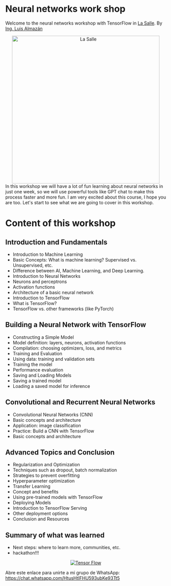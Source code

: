 # Neural networks work shop
Welcome to the neural networks workshop with TensorFlow in [La Salle](https://www.ulsachihuahua.edu.mx/). By [Ing. Luis Almazán](https://www.linkedin.com/in/luis-%C3%A1ngel-almaz%C3%A1n-l%C3%B3pez/)



<div align="center">
    <a href="https://www.ulsachihuahua.edu.mx/">
        <img src="https://static.wixstatic.com/media/50abbb_a6b00299fb4c48f5b029e7792a7a6eea~mv2.jpg/v1/crop/x_460,y_0,w_1621,h_1182/fill/w_594,h_462,al_c,q_80,usm_0.66_1.00_0.01,enc_auto/ULSA%20LOGO999999999.jpg" width=462 alt="La Salle">
    </a>
</div>
In this workshop we will have a lot of fun learning about neural networks in just one week, so we will use powerful tools like GPT chat to make this process faster and more fun. I am very excited about this course, I hope you are too. Let's start to see what we are going to cover in this workshop.

# Content of this workshop
## Introduction and Fundamentals
  * Introduction to Machine Learning
  * Basic Concepts: What is machine learning? Supervised vs. Unsupervised, etc.
  * Difference between AI, Machine Learning, and Deep Learning.
  * Introduction to Neural Networks
  * Neurons and perceptrons
  * Activation functions
  * Architecture of a basic neural network
  * Introduction to TensorFlow
  * What is TensorFlow?
  * TensorFlow vs. other frameworks (like PyTorch)
## Building a Neural Network with TensorFlow
  * Constructing a Simple Model
  * Model definition: layers, neurons, activation functions
  * Compilation: choosing optimizers, loss, and metrics
  * Training and Evaluation
  * Using data: training and validation sets
  * Training the model
  * Performance evaluation
  * Saving and Loading Models
  * Saving a trained model
  * Loading a saved model for inference

## Convolutional and Recurrent Neural Networks
  * Convolutional Neural Networks (CNN)
  * Basic concepts and architecture
  * Application: image classification
  * Practice: Build a CNN with TensorFlow
  * Basic concepts and architecture

## Advanced Topics and Conclusion
  * Regularization and Optimization
  * Techniques such as dropout, batch normalization
  * Strategies to prevent overfitting
  * Hyperparameter optimization
  * Transfer Learning
  * Concept and benefits
  * Using pre-trained models with TensorFlow
  * Deploying Models
  * Introduction to TensorFlow Serving
  * Other deployment options
  * Conclusion and Resources

## Summary of what was learned
  * Next steps: where to learn more, communities, etc.
  * hackathon!!!

<div align="center">
    <a href="https://www.tensorflow.org/?hl=es-419">
        <img src="https://avatars.githubusercontent.com/u/15658638?s=280&v=4"  alt="Tensor Flow">
    </a>
</div>


Abre este enlace para unirte a mi grupo de WhatsApp: https://chat.whatsapp.com/HtusHtIFHU593ubKe93Tt5

